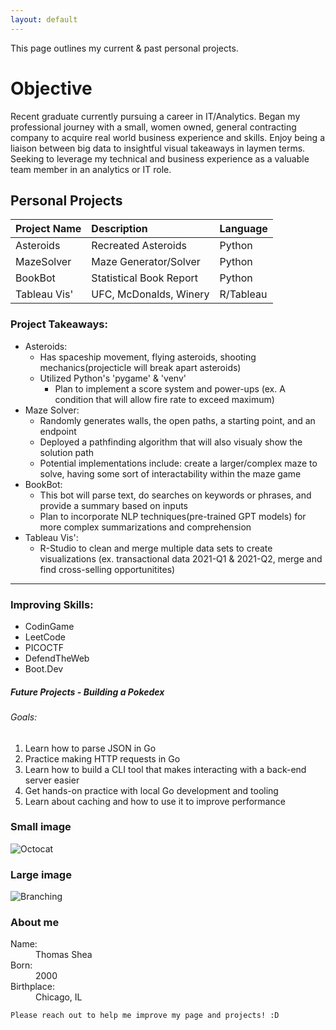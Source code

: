 ```yaml
---
layout: default
---
```


This page outlines my current & past personal projects.

# Objective

Recent graduate currently pursuing a career in IT/Analytics. Began my professional journey with a small, women owned, general contracting company to acquire real world business experience and skills. Enjoy being a liaison between big data to insightful visual takeaways in laymen terms. Seeking to leverage my technical and business experience as a valuable team member in an analytics or IT role.

## Personal Projects

| Project Name |     Description         | Language  |
|:-------------|:------------------------|:----------|
| Asteroids    | Recreated Asteroids     | Python    |
| MazeSolver   | Maze Generator/Solver   | Python    |
| BookBot      | Statistical Book Report | Python    |
| Tableau Vis' | UFC, McDonalds, Winery  | R/Tableau |

### Project Takeaways:

- Asteroids:
  - Has spaceship movement, flying asteroids, shooting mechanics(projecticle will break apart asteroids)
  - Utilized Python's 'pygame' & 'venv'
    - Plan to implement a score system and power-ups (ex. A condition that will allow fire rate to exceed maximum)
- Maze Solver:
  - Randomly generates walls, the open paths, a starting point, and an endpoint
  - Deployed a pathfinding algorithm that will also visualy show the solution path
  - Potential implementations include: create a larger/complex maze to solve, having some sort of interactability within the maze game
- BookBot:
  - This bot will parse text, do searches on keywords or phrases, and provide a summary based on inputs
  - Plan to incorporate NLP techniques(pre-trained GPT models) for more complex summarizations and comprehension
- Tableau Vis':
  - R-Studio to clean and merge multiple data sets to create visualizations (ex. transactional data 2021-Q1 & 2021-Q2, merge and find cross-selling opportunitites)

* * *

### Improving Skills:

*   CodinGame
*   LeetCode
*   PICOCTF
*   DefendTheWeb
*   Boot.Dev

##### Future Projects - Building a Pokedex
###### Goals:
1. Learn how to parse JSON in Go
2. Practice making HTTP requests in Go
3. Learn how to build a CLI tool that makes interacting with a back-end server easier
4. Get hands-on practice with local Go development and tooling
5. Learn about caching and how to use it to improve performance

### Small image

![Octocat](https://github.githubassets.com/images/icons/emoji/octocat.png)

### Large image

![Branching](https://guides.github.com/activities/hello-world/branching.png)


### About me
<dl>
<dt>Name:</dt>
<dd>Thomas Shea</dd>
<dt>Born:</dt>
<dd>2000</dd>
<dt>Birthplace:</dt>
<dd>Chicago, IL</dd>
</dl>

```
Please reach out to help me improve my page and projects! :D
```
